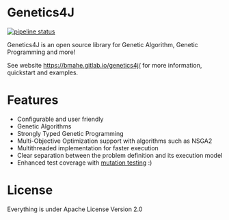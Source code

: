 Genetics4J
==========

[![pipeline status](https://gitlab.com/bmahe/genetics4j/badges/master/pipeline.svg)](https://gitlab.com/bmahe/genetics4j/-/commits/master)

Genetics4J is an open source library for Genetic Algorithm, Genetic Programming and more!

See website https://bmahe.gitlab.io/genetics4j/ for more information, quickstart and examples.

# Features

* Configurable and user friendly
* Genetic Algorithms
* Strongly Typed Genetic Programming
* Multi-Objective Optimization support with algorithms such as NSGA2
* Multithreaded implementation for faster execution
* Clear separation between the problem definition and its execution model
* Enhanced test coverage with [mutation testing](https://en.wikipedia.org/wiki/Mutation_testing) :)

# License

Everything is under Apache License Version 2.0
